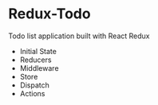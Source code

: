 # Redux-Todo

Todo list application built with React Redux

<ul>
  <li/>Initial State
  <li/>Reducers
  <li/>Middleware
  <li/>Store
  <li/>Dispatch
  <li/>Actions
</ul>
